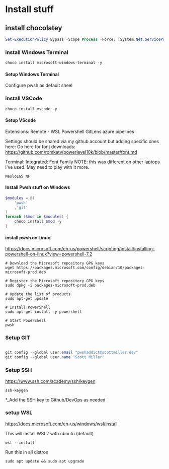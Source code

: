 
# Install stuff

## install chocolatey
``` powershell
Set-ExecutionPolicy Bypass -Scope Process -Force; [System.Net.ServicePointManager]::SecurityProtocol = [System.Net.ServicePointManager]::SecurityProtocol -bor 3072; iex ((New-Object System.Net.WebClient).DownloadString('https://community.chocolatey.org/install.ps1'))
```

### install Windows Terminal
``` powershell
choco install microsoft-windows-terminal -y
```

#### Setup Windows Terminal
Configure pwsh as default sheel

### install VSCode 
``` powershell
choco install vscode -y
```

#### Setup VScode
Extensions:
Remote - WSL
Powershell
GitLens
azure pipelines

Settings should be shared via my github account but adding specific ones here:
Go here for font downloads:
https://github.com/romkatv/powerlevel10k/blob/master/font.md

Terminal: Integrated: Font Family  NOTE: this was different on other laptops I've used.  May need to play with it more.
```
MesloLGS NF
```

#### Install Pwsh stuff on Windows
``` powershell
$modules = @(
    'pwsh'
    ,'git'
)
foreach ($mod in $modules) {
    choco install $mod -y
}
```
#### install pwsh on Linux
https://docs.microsoft.com/en-us/powershell/scripting/install/installing-powershell-on-linux?view=powershell-7.2

``` 
# Download the Microsoft repository GPG keys
wget https://packages.microsoft.com/config/debian/10/packages-microsoft-prod.deb

# Register the Microsoft repository GPG keys
sudo dpkg -i packages-microsoft-prod.deb

# Update the list of products
sudo apt-get update

# Install PowerShell
sudo apt-get install -y powershell

# Start PowerShell
pwsh
```

### Setup GIT
``` powershell

git config --global user.email "pwshaddict@scottmiller.dev"
git config --global user.name "Scott Miller"
```
### Setup SSH
https://www.ssh.com/academy/ssh/keygen
```
ssh-keygen 
```
*_Add the SSH key to Github/DevOps as needed

### setup WSL
https://docs.microsoft.com/en-us/windows/wsl/install

This will install WSL2 with ubuntu (default)
```
wsl --install
```

Run this in all distros
```
sudo apt update && sudo apt upgrade
```
